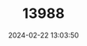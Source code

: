 ---
title: "13988"
category: "Mus triton"
draft: false
date: 2024-02-22 13:03:50
languages:
  English: ["Gray-bellied Mouse", "Gray-bellied Pygmy Mouse"]
---
